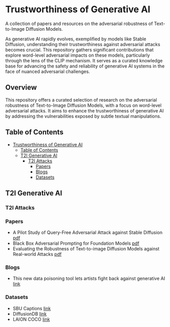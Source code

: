 # Trustworthiness of Generative AI<span id="head"/>

A collection of papers and resources on the adversarial robustness of Text-to-Image Diffusion Models.

As generative AI rapidly evolves, exemplified by models like Stable Diffusion, understanding their trustworthiness against adversarial attacks becomes crucial. This repository gathers significant contributions that explore word-level adversarial impacts on these models, particularly through the lens of the CLIP mechanism. It serves as a curated knowledge base for advancing the safety and reliability of generative AI systems in the face of nuanced adversarial challenges.

## Overview

This repository offers a curated selection of research on the adversarial robustness of Text-to-Image Diffusion Models, with a focus on word-level adversarial attacks. It aims to enhance the trustworthiness of generative AI by addressing the vulnerabilities exposed by subtle textual manipulations.

## Table of Contents<span id="table-of-contents"/>
* [Trustworthiness of Generative AI](#head)
   * [Table of Contents](#table-of-contents)
   * [T2I Generative AI](#t2i-generative)
     * [T2I Attacks](#t2i-generative-attacks)
       * [Papers](#t2i-generative-attacks-papers)
       * [Blogs](#t2i-generative-attacks-blogs)
       * [Datasets](#t2i-generative-attacks-datasets)

## T2I Generative AI<span id="t2i-generative"/>
### T2I Attacks<span id="t2i-generative-attacks"/>
### Papers <span id="t2i-generative-attacks-papers"/>
* A Pilot Study of Query-Free Adversarial Attack against Stable Diffusion [pdf](https://arxiv.org/pdf/2303.16378.pdf)
* Black Box Adversarial Prompting for Foundation Models [pdf](https://arxiv.org/pdf/2302.04237.pdf)
* Evaluating the Robustness of Text-to-image Diffusion Models against Real-world Attacks [pdf](https://arxiv.org/pdf/2306.13103.pdf)
### Blogs <span id="t2i-generative-attacks-blogs"/>
* This new data poisoning tool lets artists fight back against generative AI [link](https://www.technologyreview.com/2023/10/23/1082189/data-poisoning-artists-fight-generative-ai/amp/)
### Datasets <span id="t2i-generative-attacks-datasets"/>
* SBU Captions [link](https://huggingface.co/datasets/sbu_captions)
* DiffusionDB [link](https://huggingface.co/datasets/poloclub/diffusiondb)
* LAION COCO [link](https://huggingface.co/datasets/laion/laion-coco)
